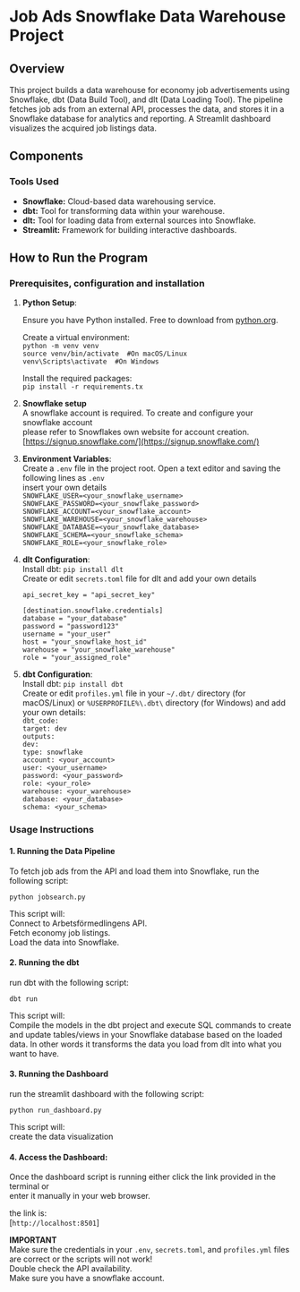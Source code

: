 # **Job Ads Snowflake Data Warehouse Project**

## **Overview**

This project builds a data warehouse for economy job advertisements using Snowflake, dbt (Data Build Tool), and dlt (Data Loading Tool). The pipeline fetches job ads from an external API, processes the data, and stores it in a Snowflake database for analytics and reporting. A Streamlit dashboard visualizes the acquired job listings data.

## **Components**

### **Tools Used**

* **Snowflake:** Cloud-based data warehousing service.  
* **dbt:** Tool for transforming data within your warehouse.  
* **dlt:** Tool for loading data from external sources into Snowflake.  
* **Streamlit:** Framework for building interactive dashboards.

## **How to Run the Program**

### **Prerequisites, configuration and installation**

1. **Python Setup**:

   Ensure you have Python installed. Free to download from [python.org](https://www.python.org/downloads/).

   Create a virtual environment:  
  `python -m venv venv`  
  `source venv/bin/activate  #On macOS/Linux`  
  `venv\Scripts\activate  #On Windows`  
	  
   Install the required packages:  
	`pip install -r requirements.tx`  
	

2. **Snowflake setup**  
   A snowflake account is required. To create and configure your snowflake account  
   please refer to Snowflakes own website for account creation.  
   [https://signup.snowflake.com/](https://signup.snowflake.com/)  
      
3. **Environment Variables**:  
   Create a `.env` file in the project root. Open a text editor and saving the following lines as `.env`  
   insert your own details  
   `SNOWFLAKE_USER=<your_snowflake_username>`  
   `SNOWFLAKE_PASSWORD=<your_snowflake_password>`  
   `SNOWFLAKE_ACCOUNT=<your_snowflake_account>`  
   `SNOWFLAKE_WAREHOUSE=<your_snowflake_warehouse>`  
   `SNOWFLAKE_DATABASE=<your_snowflake_database>`  
   `SNOWFLAKE_SCHEMA=<your_snowflake_schema>`  
   `SNOWFLAKE_ROLE=<your_snowflake_role>`  
4. **dlt Configuration**:  
   Install dbt: `pip install dlt`  
   Create or edit `secrets.toml` file for dlt and add your own details

   `api_secret_key = "api_secret_key"`  
     
   `[destination.snowflake.credentials]`  
   `database = "your_database"`    
   `password = "password123"`    
   `username = "your_user"`    
   `host = "your_snowflake_host_id"`    
   `warehouse = "your_snowflake_warehouse"`    
   `role = "your_assigned_role"`

5. **dbt Configuration**:  
   Install dbt: `pip install dbt`  
   Create or edit `profiles.yml` file in your `~/.dbt/` directory (for macOS/Linux)
   or `%USERPROFILE%\.dbt\` directory (for Windows) and add your own details:  
   `dbt_code:`  
     `target: dev`  
     `outputs:`  
       `dev:`  
         `type: snowflake`  
         `account: <your_account>`  
         `user: <your_username>`  
         `password: <your_password>`  
         `role: <your_role>`  
         `warehouse: <your_warehouse>`  
         `database: <your_database>`  
         `schema: <your_schema>`  
   

### **Usage Instructions**

#### 1. **Running the Data Pipeline**

To fetch job ads from the API and load them into Snowflake, run the following script:

`python jobsearch.py`

This script will:  
	Connect to Arbetsförmedlingens API.  
	Fetch economy job listings.  
	Load the data into Snowflake.

#### 2. **Running the dbt**  
run dbt with the following script:

`dbt run`

This script will:  
Compile the models in the dbt project and execute SQL commands to create and update tables/views in your Snowflake database based on the loaded data. In other words it transforms the data you load from dlt into what you want to have.

#### 3. **Running the Dashboard** 	
run the streamlit dashboard with the following script: 	

`python run_dashboard.py`

This script will:  
	create the data visualization

#### 4. **Access the Dashboard**:  
Once the dashboard script is running either click the link provided in the terminal or  
enter it manually in your web browser.  
	  
the link is:  
	[`http://localhost:8501`] 
	

**IMPORTANT**   
Make sure the credentials in your `.env`, `secrets.toml`, and `profiles.yml` files are correct or the scripts will not work\!  
Double check the API availability.  
Make sure you have a snowflake account.

